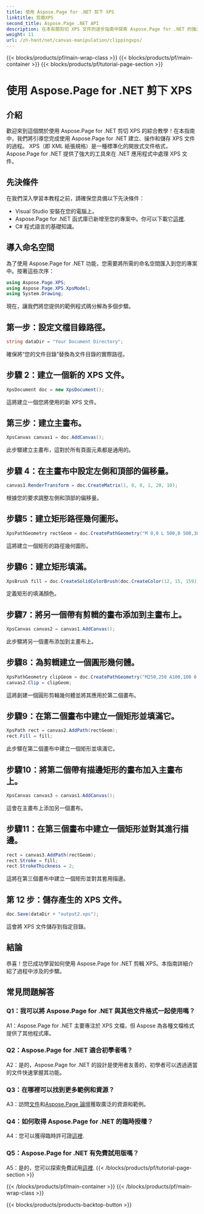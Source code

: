 ```yaml
---
title: 使用 Aspose.Page for .NET 剪下 XPS
linktitle: 剪裁XPS
second_title: Aspose.Page .NET API
description: 在本有關剪切 XPS 文件的逐步指南中探索 Aspose.Page for .NET 的強大功能。輕鬆建立、操作和儲存 XPS 檔案。
weight: 11
url: /zh-hant/net/canvas-manipulation/clippingxps/
---
```


{{< blocks/products/pf/main-wrap-class >}}
{{< blocks/products/pf/main-container >}}
{{< blocks/products/pf/tutorial-page-section >}}

# 使用 Aspose.Page for .NET 剪下 XPS

## 介紹

歡迎來到這個關於使用 Aspose.Page for .NET 剪切 XPS 的綜合教學！在本指南中，我們將引導您完成使用 Aspose.Page for .NET 建立、操作和儲存 XPS 文件的過程。 XPS（即 XML 紙張規格）是一種標準化的開放式文件格式，Aspose.Page for .NET 提供了強大的工具來在 .NET 應用程式中處理 XPS 文件。

## 先決條件

在我們深入學習本教程之前，請確保您具備以下先決條件：

- Visual Studio 安裝在您的電腦上。
-  Aspose.Page for .NET 函式庫已新增至您的專案中。你可以下載它[這裡](https://releases.aspose.com/page/net/).
- C# 程式語言的基礎知識。

## 導入命名空間

為了使用 Aspose.Page for .NET 功能，您需要將所需的命名空間匯入到您的專案中。按著這些次序：

```csharp
using Aspose.Page.XPS;
using Aspose.Page.XPS.XpsModel;
using System.Drawing;
```

現在，讓我們將您提供的範例程式碼分解為多個步驟。

## 第一步：設定文檔目錄路徑。

```csharp
string dataDir = "Your Document Directory";
```

確保將“您的文件目錄”替換為文件目錄的實際路徑。

## 步驟 2：建立一個新的 XPS 文件。

```csharp
XpsDocument doc = new XpsDocument();
```

這將建立一個您將使用的新 XPS 文件。

## 第三步：建立主畫布。

```csharp
XpsCanvas canvas1 = doc.AddCanvas();
```

此步驟建立主畫布，這對於所有頁面元素都是通用的。

## 步驟 4：在主畫布中設定左側和頂部的偏移量。

```csharp
canvas1.RenderTransform = doc.CreateMatrix(1, 0, 0, 1, 20, 10);
```

根據您的要求調整左側和頂部的偏移量。

## 步驟5：建立矩形路徑幾何圖形。

```csharp
XpsPathGeometry rectGeom = doc.CreatePathGeometry("M 0,0 L 500,0 500,300 0,300 Z");
```

這將建立一個矩形的路徑幾何圖形。

## 步驟6：建立矩形填滿。

```csharp
XpsBrush fill = doc.CreateSolidColorBrush(doc.CreateColor(12, 15, 159));
```

定義矩形的填滿顏色。

## 步驟7：將另一個帶有剪輯的畫布添加到主畫布上。

```csharp
XpsCanvas canvas2 = canvas1.AddCanvas();
```

此步驟將另一個畫布添加到主畫布上。

## 步驟8：為剪輯建立一個圓形幾何體。

```csharp
XpsPathGeometry clipGeom = doc.CreatePathGeometry("M250,250 A100,100 0 1 1 250,50 100,100 0 1 1 250,250");
canvas2.Clip = clipGeom;
```

這將創建一個圓形剪輯幾何體並將其應用於第二個畫布。

## 步驟9：在第二個畫布中建立一個矩形並填滿它。

```csharp
XpsPath rect = canvas2.AddPath(rectGeom);
rect.Fill = fill;
```

此步驟在第二個畫布中建立一個矩形並填滿它。

## 步驟10：將第二個帶有描邊矩形的畫布加入主畫布上。

```csharp
XpsCanvas canvas3 = canvas1.AddCanvas();
```

這會在主畫布上添加另一個畫布。

## 步驟11：在第三個畫布中建立一個矩形並對其進行描邊。

```csharp
rect = canvas3.AddPath(rectGeom);
rect.Stroke = fill;
rect.StrokeThickness = 2;
```

這將在第三個畫布中建立一個矩形並對其套用描邊。

## 第 12 步：儲存產生的 XPS 文件。

```csharp
doc.Save(dataDir + "output2.xps");
```

這會將 XPS 文件儲存到指定目錄。

## 結論

恭喜！您已成功學習如何使用 Aspose.Page for .NET 剪輯 XPS。本指南詳細介紹了過程中涉及的步驟。

## 常見問題解答

### Q1：我可以將 Aspose.Page for .NET 與其他文件格式一起使用嗎？

A1：Aspose.Page for .NET 主要專注於 XPS 文檔，但 Aspose 為各種文檔格式提供了其他程式庫。

### Q2：Aspose.Page for .NET 適合初學者嗎？

A2：是的，Aspose.Page for .NET 的設計是使用者友善的，初學者可以透過適當的文件快速掌握其功能。

### Q3：在哪裡可以找到更多範例和資源？

 A3：訪問[文件](https://reference.aspose.com/page/net/)和[Aspose.Page 論壇](https://forum.aspose.com/c/page/39)獲取廣泛的資源和範例。

### Q4：如何取得 Aspose.Page for .NET 的臨時授權？

 A4：您可以獲得臨時許可證[這裡](https://purchase.aspose.com/temporary-license/).

### Q5：Aspose.Page for .NET 有免費試用版嗎？

 A5：是的，您可以探索免費試用[這裡](https://releases.aspose.com/).
{{< /blocks/products/pf/tutorial-page-section >}}

{{< /blocks/products/pf/main-container >}}
{{< /blocks/products/pf/main-wrap-class >}}

{{< blocks/products/products-backtop-button >}}
